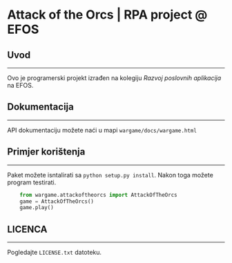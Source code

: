 # Attack of the Orcs | RPA project @ EFOS


## Uvod
---
Ovo je programerski projekt izrađen na kolegiju *Razvoj poslovnih aplikacija* na EFOS.

## Dokumentacija
---
API dokumentaciju možete naći u mapi `wargame/docs/wargame.html`

## Primjer korištenja
---
Paket možete isntalirati sa `python setup.py install`. Nakon toga možete program testirati.

```Python
    from wargame.attackoftheorcs import AttackOfTheOrcs
    game = AttackOfTheOrcs()
    game.play()
```

## LICENCA
---
Pogledajte `LICENSE.txt` datoteku.